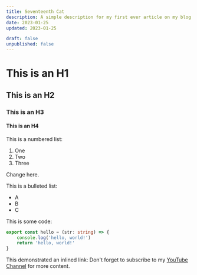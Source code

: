 ```yaml
---
title: Seventeenth Cat
description: A simple description for my first ever article on my blog. Join me as we explore the world of blogging.
date: 2023-01-25
updated: 2023-01-25

draft: false
unpublished: false
---
```


# This is an H1
## This is an H2
### This is an H3
#### This is an H4

This is a numbered list:
1. One
2. Two
3. Three

Change here.

This is a bulleted list:
- A
- B
- C

This is some code:
```typescript
export const hello = (str: string) => {
    console.log('hello, world!')
    return 'hello, world!'
}
```

This demonstrated an inlined link:
Don't forget to subscribe to my [YouTube Channel](https://youtube.com/@huntabyte) for more content.